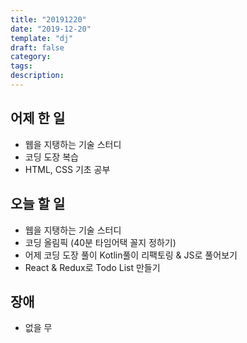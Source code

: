 ```yaml
---
title: "20191220"
date: "2019-12-20"
template: "dj"
draft: false
category: 
tags:
description:
---
```


## 어제 한 일

* 웹을 지탱하는 기술 스터디
* 코딩 도장 복습
* HTML, CSS 기초 공부

## 오늘 할 일

* 웹을 지탱하는 기술 스터디
* 코딩 올림픽 (40분 타임어택 꼴지 정하기)
* 어제 코딩 도장 풀이 Kotlin풀이 리팩토링 & JS로 풀어보기
* React & Redux로 Todo List 만들기

## 장애

* 없을 무
